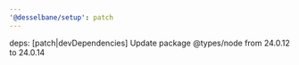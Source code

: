 ```yaml
---
'@desselbane/setup': patch
---
```


deps: [patch|devDependencies] Update package @types/node from 24.0.12 to 24.0.14
